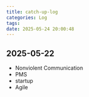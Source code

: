 ```yaml
---
title: catch-up-log
categories: Log
tags:
date: 2025-05-24 20:00:48
---
```

## 2025-05-22
- Nonviolent Communication
- PMS
- startup
- Agile
